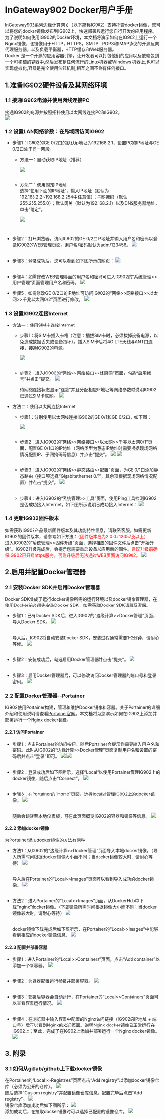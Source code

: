# InGateway902 Docker用户手册
InGateway902系列边缘计算网关（以下简称IG902）支持托管docker镜像，您可以将您的docker镜像发布到IG902上，快速部署和运行您自行开发的应用程序。为了说明如何使用IG902的Docker环境，本文档将演示如何在IG902上运行一个Nginx镜像，该镜像用于HTTP，HTTPS，SMTP，POP3和IMAP协议的开源反向代理服务器，以及负载平衡器，HTTP缓存和Web服务器。  <br/>
Docker 是一个开源的应用容器引擎，让开发者可以打包他们的应用以及依赖包到一个可移植的容器中,然后发布到任何流行的Linux机器或Windows 机器上,也可以实现虚拟化,容器是完全使用沙箱机制,相互之间不会有任何接口。

## 1.准备IG902硬件设备及其网络环境
### 1.1 接通IG902电源并使用网线连接PC
接通IG902的电源并按照拓扑使用以太网线连接PC和IG902。  <br/>
![](images/2020-01-21-10-07-32.png)

### 1.2 设置LAN网络参数：在局域网访问IG902
- 步骤1：IG902的GE 0/2口的默认ip地址为192.168.2.1，设置PC的IP地址与GE 0/2口处于同一网段。  
  - 方法一：自动获取IP地址（推荐）  

     ![](./images/2019-11-07-10-36-47.png) <br/>
 &nbsp;


  - 方法二：使用固定IP地址  <br/>
    选择“使用下面的IP地址”，输入IP地址（默认为192.168.2.2~192.168.2.254中任意值）；子网掩码（默认255.255.255.0）；默认网关（默认为192.168.2.1）以及DNS服务器地址，单击“确定”。  

    ![](images/2020-01-13-10-16-08.png)   
<br/>

- 步骤2：打开浏览器，访问IG902的GE 0/2口IP地址并输入用户名和密码以登录IG902的WEB管理页面。用户名/密码默认为adm/123456。
![](images/2020-01-13-10-51-57.png)   
 &nbsp;

- 步骤3：登录成功后，您可以看到如下图所示的网页：
![](images/2020-01-13-10-52-29.png)  
 &nbsp;

- 步骤4：如需修改WEB管理界面的用户名和密码可进入IG902的“系统管理>>用户管理”页面管理用户名和密码。
 ![](images/2020-01-13-13-21-42.png)
&nbsp;

- 步骤5：如需修改GE 0/2口的IP地址可访问IG902的“网络>>网络接口>>以太网>>千兆以太网0/2”页面进行修改。
![](images/2020-01-13-10-54-00.png)  

### 1.3 设置IG902连接Internet
  - 方法一：使用SIM卡连接Internet
    - 步骤1：将SIM卡插入卡槽（注意：插拔SIM卡时，必须拔掉设备电源，以免造成数据丢失或设备损坏）。插入SIM卡后将4G LTE天线与ANT口连接，接通IG902的电源。  <br/>

      ![](./images/2019-11-07-13-21-24.png)  <br/>
 &nbsp;


    - 步骤2：进入IG902的“网络>>网络接口>>蜂窝网”页面，勾选“启用拨号”并点击“提交。
![](images/2020-01-13-13-43-16.png)
&nbsp;

      待网络连接状态显示“连接”并且分配相应IP地址等网络参数时说明IG902已通过SIM卡联网。 
      ![](images/2020-01-13-13-48-18.png)
  - 方法二：使用以太网连接Internet
    - 步骤1：分别使用以太网线连接IG902的GE 0/1和GE 0/2口，如下图： 
 
      ![](images/2020-01-13-18-43-38.png)  </br>
   &nbsp;

    - 步骤2：进入IG902的“网络>>网络接口>>以太网>>千兆以太网0/1”页面，配置GE 0/1口的IP地址（网络类型为静态IP地址时需要根据现场网络情况配置IP、子网掩码等信息）并点击“提交”。
![](images/2020-01-13-13-57-07.png)
![](images/2020-01-13-13-57-33.png)  </br>
   &nbsp;

    - 步骤3：进入IG902的“网络>>静态路由>>配置”页面，为GE 0/1口添加静态路由（接口项选择“Gigabitethernet 0/1”，其余项根据现场网络情况配置）并点击“提交”。
![](images/2020-01-13-15-10-47.png)  </br>
   &nbsp;
    - 步骤4：进入IG902的“系统管理>>工具”页面，使用Ping工具检测IG902是否成功接入Internet。如下图所示说明已成功接入Internet：
  ![](images/2020-01-13-15-23-46.png)

### 1.4 更新IG902固件版本
如需获取IG902产品最新固件版本及其功能特性信息，请联系客服。如需更新IG902的固件版本，请参考如下方法：<font color=#FF0000>（固件版本应为2.0.0.r12057及以上）</font>   </br>
进入IG902的“系统管理>>固件升级”页面，选择相应的固件文件后点击“开始升级”。IG902升级完成后，会提示您需要重启设备以应用新的固件。<font color=#FF0000>建议升级前确保IG902已开启https服务，否则升级后无法通过WEB页面访问IG902。</font>
![](images/2020-01-13-18-53-19.png)
 &nbsp;

## 2.启用并配置Docker管理器
### 2.1 安装Docker SDK并启用Docker管理器
Docker SDK集成了运行docker镜像所需的运行环境以及docker镜像管理器，在使用Docker前必须先安装Docker SDK。如需获取Docker SDK请联系客服。  </br>
- 步骤1：已有Docker SDK后，进入IG902的“边缘计算>>Docker管理”页面，导入Docker SDK。
![](images/2020-01-14-13-36-11.png)  </br>
   &nbsp;

  导入后，IG902将自动安装Docker SDK，安装过程通常需要1-2分钟，请耐心等候。
![](images/2020-01-14-13-37-06.png)  </br>
   &nbsp;
   
- 步骤2：安装成功后，勾选启用Docker管理器并点击“提交”。
![](images/2020-01-21-14-26-59.png)  </br>
   &nbsp;
   
- 步骤3：启用Docker管理器后，可以修改访问Docker管理器的端口号和登录密码。
![](images/2020-01-19-11-05-02.png)

### 2.2 配置Docker管理器--Portainer
IG902使用Portainer构建，管理和维护Docker镜像和容器。关于Portainer的详细介绍和使用说明请查看[Portainer官网](https://www.portainer.io/overview/)。本文档将为您演示如何在IG902上添加并部署运行一个Nginx docker镜像。

#### 2.2.1 访问Portainer
- 步骤1：点击Portainer的访问按钮，随后Portainer会提示您需要输入用户名和密码。此时从IG902的“边缘计算>>Docker管理”页面复制用户名和设置的密码后并点击“登录”即可。
![](images/2020-01-19-11-05-56.png)
![](images/2020-01-14-16-02-20.png)  </br>
   &nbsp;
   
- 步骤2：登录成功后如下图所示，选择“Local”以使用Portainer管理IG902上的docker镜像，随后点击“Connect”。
![](images/2020-01-14-16-20-37.png)  </br>
   &nbsp;
   
- 步骤3：在Portainer的“Home”页面，选择local以管理IG902上的docker镜像。
![](images/2020-01-14-16-21-43.png)  </br>
   &nbsp;
   
  随后会跳转至本地仪表板，可在此页面概览IG902的容器和镜像等信息。
![](images/2020-01-14-16-22-43.png)

#### 2.2.2 添加docker镜像
为Portainer添加docker镜像的方法有两种
- 方法1：从IG902的“边缘计算>>Docker管理”页面导入本地docker镜像。（导入所需时间根据docker镜像大小而不同；当docker镜像较大时，请耐心等待）
![](images/2020-01-19-11-06-57.png)  </br>
   &nbsp;
   
  导入后在Portainer的“Local>>Images”页面可以看到导入成功的docker镜像。
![](images/2020-01-14-17-24-07.png)  </br>
   &nbsp;
   
- 方法2：进入Portainer的“Local>>Images”页面，从DockerHub中下载“nginx”docker镜像。（下载镜像所需时间根据镜像大小而不同；当docker镜像较大时，请耐心等待）
![](images/2020-01-13-17-56-38.png)  </br>
   &nbsp;
   
  docker镜像下载完成后如下图所示，在Portainer的“Local>>Images”中能够看到相应的docker镜像信息。
![](images/2020-01-13-18-02-33.png)

#### 2.2.3 配置并部署容器
- 步骤1：进入Portainer的“Local>>Containers”页面，点击“Add container”以添加一个新容器。
![](images/2020-01-13-18-08-05.png)  </br>
   &nbsp;
   
- 步骤2：为容器配置运行参数并部署容器。
![](images/2020-01-13-18-12-53.png)  </br>
   &nbsp;
   
- 步骤3：部署后容器会自动运行，在Portainer的“Local>>Containers”页面可以查看容器运行情况。
![](images/2020-01-13-18-16-28.png)  </br>
   &nbsp;
   
- 步骤4：在浏览器中输入容器中配置的Nginx访问链接（IG902的IP地址 + 端口号）后可以看到Nginx的欢迎页面。说明Nginx docker镜像已正常运行在IG902上；至此，完成了在IG902上添加并部署运行一个Nginx docker镜像。
![](images/2020-01-14-17-42-52.png)

## 3. 附录
### 3.1 如何从gitlab/github上下载docker镜像
在Portainer的“Local>>Registries”页面点击“Add registry”以添加docker镜像仓库（必须为公开的仓库）。
![](images/2020-01-19-10-39-19.png)  </br>
随后选择“Custom registry”并配置镜像仓库信息，配置完毕后点击“Add registry”。
![](images/2020-01-19-10-41-31.png)  </br>
镜像仓库添加成功后如下图所示：
![](images/2020-01-19-10-44-22.png)  </br>
添加成功后，在拉取docker镜像时可以选择已配置的镜像仓库。
![](images/2020-01-19-10-45-04.png)
